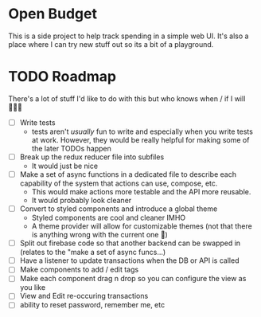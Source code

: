 # Open Budget

This is a side project to help track spending in a simple web UI. It's also a place where I can try new stuff out so its a bit of a playground.

# TODO Roadmap
There's a lot of stuff I'd like to do with this but who knows when / if I will 🤷🏻‍♂️

- [ ] Write tests
  - tests aren't *usually* fun to write and especially when you write tests at work. However, they would be really helpful for making some of the later TODOs happen
- [ ] Break up the redux reducer file into subfiles
  - It would just be nice
- [ ] Make a set of async functions in a dedicated file to describe each capability of the system that actions can use, compose, etc.
  - This would make actions more testable and the API more reusable.
  - It would probably look cleaner
- [ ] Convert to styled components and introduce a global theme
  - Styled components are cool and cleaner IMHO
  - A theme provider will allow for customizable themes (not that there is anything wrong with the current one 🙂)
- [ ] Split out firebase code so that another backend can be swapped in (relates to the "make a set of async funcs...)
- [ ] Have a listener to update transactions when the DB or API is called
- [ ] Make components to add / edit tags
- [ ] Make each component drag n drop so you can configure the view as you like
- [ ] View and Edit re-occuring transactions
- [ ] ability to reset password, remember me, etc